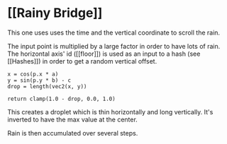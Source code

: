 # [[Rainy Bridge]]

This one uses uses the time and the vertical coordinate to scroll the rain.

The input point is multiplied by a large factor in order to have lots of rain.
The horizontal axis' id ([[floor]]) is used as an input to a hash (see [[Hashes]]) in order to get a random vertical offset.


```
x = cos(p.x * a)
y = sin(p.y * b) - c
drop = length(vec2(x, y))

return clamp(1.0 - drop, 0.0, 1.0)
```

This creates a droplet which is thin horizontally and long vertically.
It's inverted to have the max value at the center.

Rain is then accumulated over several steps.